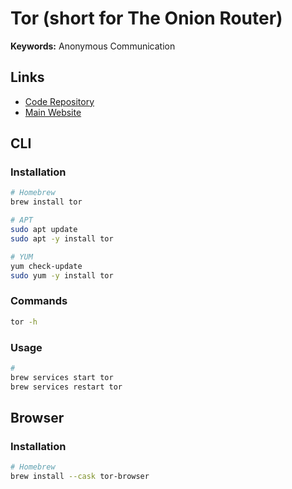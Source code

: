 # Tor (short for The Onion Router)

**Keywords:** Anonymous Communication

## Links

- [Code Repository](https://github.com/torproject/tor)
- [Main Website](https://torproject.org)

## CLI

### Installation

```sh
# Homebrew
brew install tor

# APT
sudo apt update
sudo apt -y install tor

# YUM
yum check-update
sudo yum -y install tor
```

### Commands

```sh
tor -h
```

### Usage

```sh
#
brew services start tor
brew services restart tor
```

<!--
ps axu | grep "/bin/tor"
-->

## Browser

### Installation

```sh
# Homebrew
brew install --cask tor-browser
```
